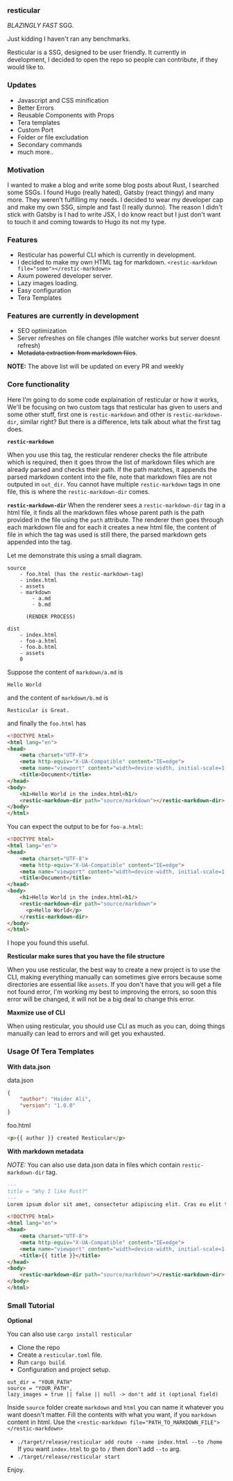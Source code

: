 ### resticular

_BLAZINGLY FAST_ SGG.

Just kidding I haven't ran any benchmarks.

Resticular is a SSG, designed to be user friendly. It currently in development, I decided to open the repo so people can contribute, if they would like to.


### Updates
- Javascript and CSS minification
- Better Errors
- Reusable Components with Props
- Tera templates
- Custom Port
- Folder or file excludation
- Secondary commands
- much more..

### Motivation

I wanted to make a blog and write some blog posts about Rust, I searched some SSGs. I found Hugo (really hated), Gatsby (react thingy) and many more. They weren't fulfilling my needs. I decided to wear my developer cap and make my own SSG, simple and fast (I really dunno). The reason I didn't stick with Gatsby is I had to write JSX, I do know react but I just don't want to touch it and coming towards to Hugo its not my type.

### Features

- Resticular has powerful CLI which is currently in development.
- I decided to make my own HTML tag for markdown. `<restic-markdown file="some"></restic-markdown>`
- Axum powered developer server.
- Lazy images loading.
- Easy configuration
- Tera Templates

### Features are currently in development

- SEO optimization
- Server refreshes on file changes (file watcher works but server doesnt refresh)
- ~~Metadata extraction from markdown files~~.

**NOTE:** The above list will be updated on every PR and weekly

### Core functionality

Here I'm going to do some code explaination of resticular or how it works, We'll be focusing on two custom tags that resticular has given to users and some other stuff, first one is `restic-markdown` and other is `restic-markdown-dir`, similar right? But there is a difference, lets talk about what the first tag does.

**`restic-markdown`**

When you use this tag, the resticular renderer checks the file attribute which is required, then it goes throw the list of markdown files which are already parsed and checks their path. If the path matches, it appends the parsed markdown content into the file, note that markdown files are not outputed in `out_dir`. You cannot have multiple `restic-markdown` tags in one file, this is where the `restic-markdown-dir` comes.

**`restic-markdown-dir`**
When the renderer sees a `restic-markdown-dir` tag in a html file, it finds all the markdown files whose parent path is the path provided in the file using the `path` attribute. The renderer then goes through each markdown file and for each it creates a new html file, the content of file in which the tag was used is still there, the parsed markdown gets appended into the tag.

Let me demonstrate this using a small diagram.

```
source
    - foo.html (has the restic-markdown-tag)
    - index.html
    - assets
    - markdown
        - a.md
        - b.md
  
      (RENDER PROCESS)

dist
    - index.html
    - foo-a.html
    - foo.b.html
    - assets
    0 
```

Suppose the content of `markdown/a.md` is 

```
Hello World
```
and the content of `markdown/b.md` is
```
Resticular is Great.
```
and finally the `foo.html` has
```html
<!DOCTYPE html>
<html lang="en">
<head>
    <meta charset="UTF-8">
    <meta http-equiv="X-UA-Compatible" content="IE=edge">
    <meta name="viewport" content="width=device-width, initial-scale=1.0">
    <title>Document</title>
</head>
<body>
    <h1>Hello World in the index.html<h1/>
    <restic-markdown-dir path="source/markdown"></restic-markdown-dir>
</body>
</html>
``` 
You can expect the output to be for `foo-a.html`:
```html
<!DOCTYPE html>
<html lang="en">
<head>
    <meta charset="UTF-8">
    <meta http-equiv="X-UA-Compatible" content="IE=edge">
    <meta name="viewport" content="width=device-width, initial-scale=1.0">
    <title>Document</title>
</head>
<body>
    <h1>Hello World in the index.html<h1/>
    <restic-markdown-dir path="source/markdown">
      <p>Hello World</p>
    </restic-markdown-dir>
</body>
</html>
```

I hope you found this useful.


**Resticular make sures that you have the file structure**


When you use resticular, the best way to create a new project is to use the CLI, making everything manually can sometimes give errors because some directories are essential like `assets`. If you don't have that you will get a file not found error, I'm  working my best to improving the errors, so soon this error will be changed, it will not be a big deal to change this error.


**Maxmize use of CLI**


When using resticular, you should use CLI as much as you can, doing things manually can lead to errors and will get you exhausted. 


### Usage Of Tera Templates
**With data.json**


data.json


```json
{
    "author": "Haider Ali",
    "version": "1.0.0"
}
```

foo.html


```html
<p>{{ author }} created Resticular</p>
```


**With markdown metadata**

*NOTE:* You can also use data.json data in files which contain `restic-markdown-dir` tag.




```markdown
---
title = "Why I like Rust?"
---
Lorem ipsum dolor sit amet, consectetur adipiscing elit. Cras eu elit tempus, fermentum dui pulvinar, commodo nisl. Curabitur id ligula ante. Cras id gravida risus. Praesent cursus venenatis mauris, at blandit turpis faucibus quis. Praesent felis arcu, sollicitudin non lectus non, eleifend scelerisque lorem. In turpis lectus, commodo sit amet magna ultricies, gravida vulputate nisl. In posuere magna et dictum porta. Morbi ullamcorper, purus id porta varius, nisl mi vulputate enim, at bibendum velit odio nec velit. Donec lobortis massa eu purus feugiat, non ultrices velit vulputate. Proin commodo in ligula non faucibus. Duis euismod posuere nulla, vel condimentum eros luctus ac.
```



```html
<!DOCTYPE html>
<html lang="en">
<head>
    <meta charset="UTF-8">
    <meta http-equiv="X-UA-Compatible" content="IE=edge">
    <meta name="viewport" content="width=device-width, initial-scale=1.0">
    <title>{{ title }}</title>
</head>
<body>
    <restic-markdown-dir path="source/markdown"></restic-markdown-dir>
</body>
</html>
```



### Small Tutorial

**Optional**

You can also use `cargo install resticular`

- Clone the repo
- Create a `resticular.toml` file.
- Run `cargo build`.
- Configuration and project setup.

```
out_dir = "YOUR_PATH"
source = "YOUR_PATH",
lazy_images = true || false || null -> don't add it (optional field)
```

Inside `source` folder create `markdown` and `html` you can name it whatever you want doesn't matter.
Fill the contents with what you want, if you `markdown` content in html.
Use the `<restic-markdown file="PATH_TO_MARKDOWN_FILE"></restic-markdown>`

- `./target/release/resticular add route --name index.html --to /home`
  If you want `index.html` to go to `/` then don't add `--to` arg.
- `./target/release/resticular start`

Enjoy.
